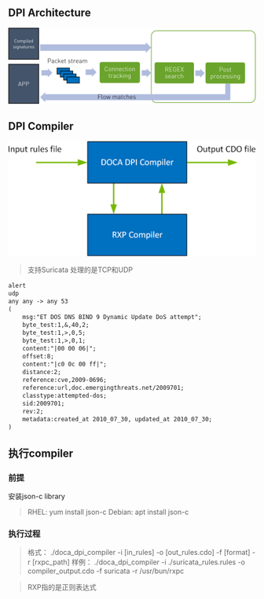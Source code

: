 ## DPI Architecture
![DPI Architecture](./img/dpi_architecture.png)



## DPI Compiler
![DPI Compiler](./img/dpi-compiler-architecture-diagram.png)

> 支持Suricata
> 处理的是TCP和UDP

```
alert 
udp 
any any -> any 53 
(
    msg:"ET DOS DNS BIND 9 Dynamic Update DoS attempt"; 
    byte_test:1,&,40,2; 
    byte_test:1,>,0,5; 
    byte_test:1,>,0,1; 
    content:"|00 00 06|"; 
    offset:8; 
    content:"|c0 0c 00 ff|"; 
    distance:2; 
    reference:cve,2009-0696; 
    reference:url,doc.emergingthreats.net/2009701; 
    classtype:attempted-dos; 
    sid:2009701; 
    rev:2; 
    metadata:created_at 2010_07_30, updated_at 2010_07_30;
)
```

## 执行compiler
### 前提
安装json-c library
> RHEL: yum install json-c
> Debian: apt install json-c

### 执行过程
> 格式： ./doca_dpi_compiler -i [in_rules] -o [out_rules.cdo] -f [format] -r [rxpc_path]
> 样例： ./doca_dpi_compiler -i ./suricata_rules.rules -o compiler_output.cdo -f suricata -r /usr/bun/rxpc

> RXP指的是正则表达式